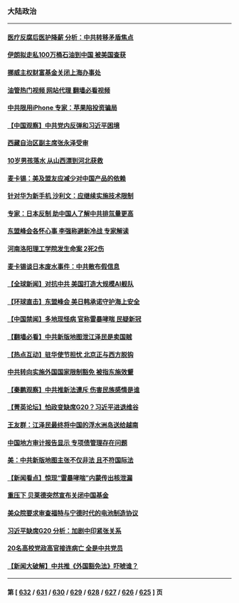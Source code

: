 ### 大陆政治
---
#### [医疗反腐后医护降薪 分析：中共转移矛盾焦点](../../pages/ncid277/n14069077.md?09080445) 
#### [伊朗拟走私100万桶石油到中国 被美国查获](../../pages/ncid277/n14069092.md?09080445) 
#### [挪威主权财富基金关闭上海办事处](../../pages/ncid277/n14069037.md?09080445) 
#### [油管热门视频 网站代理 翻墙必看视频](http://138.2.39.72:81/youtube.html?epic-marker?09080445)
#### [中共限用iPhone 专家：苹果陷投资骗局](../../pages/ncid277/n14068233.md?09080445) 
#### [【中国观察】中共党内反弹和习近平困境](../../pages/ncid277/n14068800.md?09080445) 
#### [西藏自治区副主席张永泽受审](../../pages/ncid277/n14068842.md?09080445) 
#### [10岁男孩落水 从山西漂到河北获救](../../pages/ncid277/n14068835.md?09080445) 
#### [麦卡锡：美及盟友应减少对中国产品的依赖](../../pages/ncid277/n14068836.md?09080445) 
#### [针对华为新手机 沙利文：应继续实施技术限制](../../pages/ncid277/n14068740.md?09080445) 
#### [专家：日本反制 助中国人了解中共排氚量更高](../../pages/ncid277/n14068696.md?09080445) 
#### [东盟峰会各怀心事 李强称避新冷战 专家解读](../../pages/ncid277/n14068668.md?09080445) 
#### [河南洛阳理工学院发生命案 2死2伤](../../pages/ncid277/n14068779.md?09080445) 
#### [麦卡锡谈日本废水事件：中共散布假信息](../../pages/ncid277/n14068741.md?09080445) 
#### [【全球新闻】对抗中共 美国打造大规模AI舰队](../../pages/ncid277/n14068722.md?09080445) 
#### [【环球直击】东盟峰会 美日韩承诺守护海上安全](../../pages/ncid277/n14068033.md?09080445) 
#### [【中国禁闻】多地现怪病 官称雷暴哮喘 民疑新冠](../../pages/ncid277/n14068032.md?09080445) 
#### [【翻墙必看】中共新版地图泄江泽民是卖国贼](../../pages/ncid277/n14068517.md?09080445) 
#### [【热点互动】驻华使节担忧 北京正与西方脱钩](../../pages/ncid277/n14068387.md?09080445) 
#### [中共转向实施外国国家限制豁免 被指东施效颦](../../pages/ncid277/n14068381.md?09080445) 
#### [【秦鹏观察】中共推新法遭斥 伤害民族感情是谁](../../pages/ncid277/n14068362.md?09080445) 
#### [【菁英论坛】怕政变缺席G20？习近平进退维谷](../../pages/ncid277/n14068323.md?09080445) 
#### [王友群：江泽民最终将中国的浮水洲岛送给越南](../../pages/ncid277/n14068353.md?09080445) 
#### [中国地方审计报告显示 专项债管理存在问题](../../pages/ncid277/n14068311.md?09080445) 
#### [美：中共新版地图主张不仅非法 且不符国际法](../../pages/ncid277/n14068291.md?09080445) 
#### [【新闻看点】惊现“雷暴哮喘”内蒙传出核泄漏](../../pages/ncid277/n14068227.md?09080445) 
#### [重压下 贝莱德突然宣布关闭中国基金](../../pages/ncid277/n14068308.md?09080445) 
#### [美众院要求审查福特与宁德时代的电池制造协议](../../pages/ncid277/n14068277.md?09080445) 
#### [习近平缺席G20 分析：加剧中印紧张关系](../../pages/ncid277/n14068280.md?09080445) 
#### [20名高校党政高官接连病亡 全是中共党员](../../pages/ncid277/n14068223.md?09080445) 
#### [【新闻大破解】中共推《外国豁免法》吓唬谁？](../../pages/ncid277/n14068257.md?09080445) 

---
#### 第 [ [632](./632.md?09080445) / [631](./631.md?09080445) / [630](./630.md?09080445) / [629](./629.md?09080445) / [628](./628.md?09080445) / [627](./627.md?09080445) / [626](./626.md?09080445) / [625](./625.md?09080445) ] 页

